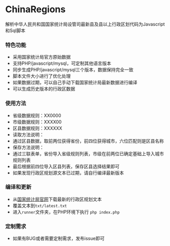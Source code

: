 # ChinaRegions
解析中华人民共和国国家统计局设管司最新县及县以上行政区划代码为Javascript和Sql脚本

### 特色功能

* 采用国家统计局官方原始数据
* 支持PHP/javascript/mysql，可定制其他语言版本
* 同步生成PHP/javascript/mysql三个版本，数据保持完全一致
* 脚本文件大小进行了优化处理
* 如果数据过期，可以自己手动下载国家统计局最新数据进行编译
* 可以生成历史版本的行政区数据

### 使用方法

* 省级数据规则：XX0000
* 市级数据规则：XXXX00
* 区县数据规则：XXXXXX
* 读取方法说明：
* 通过区县数据，取前两位获得省份，前四位获得城市，六位匹配则是区县名称
* 保存方法说明：
* 通过三联表单，省份导入省级规则列表，市级在前两位已确定基础上导入城市规则列表
* 最后根据前四位导入区县列表，保存区县选择结果即可
* 如果发现行政区规划源文本已过期，请自行编译最新版本

### 编译和更新

* 从[国家统计局官网](http://www.stats.gov.cn/tjsj/tjbz/tjyqhdmhcxhfdm/)下载最新的行政区规划文本
* 覆盖文本到``` txt/latest.txt ```
* 进入``` runner ```文件夹，在PHP环境下执行 ``` php index.php ```

### 定制需求

* 如果有BUG或者需要定制需求，发布issue即可

